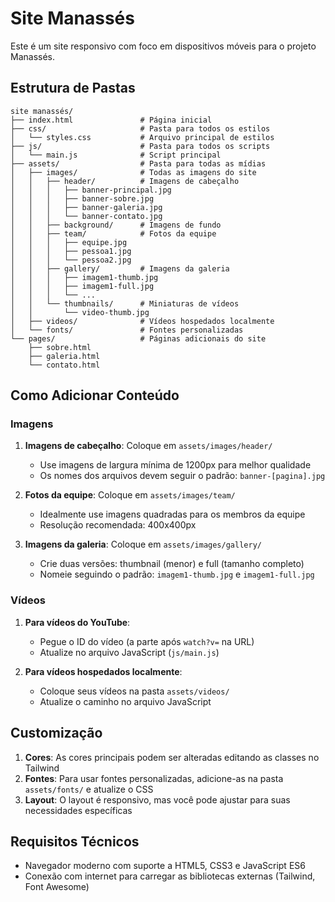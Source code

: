 # Site Manassés

Este é um site responsivo com foco em dispositivos móveis para o projeto Manassés.

## Estrutura de Pastas

```
site manassés/
├── index.html               # Página inicial
├── css/                     # Pasta para todos os estilos
│   └── styles.css           # Arquivo principal de estilos
├── js/                      # Pasta para todos os scripts
│   └── main.js              # Script principal
├── assets/                  # Pasta para todas as mídias
│   ├── images/              # Todas as imagens do site
│   │   ├── header/          # Imagens de cabeçalho
│   │   │   ├── banner-principal.jpg
│   │   │   ├── banner-sobre.jpg
│   │   │   ├── banner-galeria.jpg
│   │   │   └── banner-contato.jpg
│   │   ├── background/      # Imagens de fundo
│   │   ├── team/            # Fotos da equipe
│   │   │   ├── equipe.jpg
│   │   │   ├── pessoa1.jpg
│   │   │   └── pessoa2.jpg
│   │   ├── gallery/         # Imagens da galeria
│   │   │   ├── imagem1-thumb.jpg
│   │   │   ├── imagem1-full.jpg
│   │   │   └── ...
│   │   └── thumbnails/      # Miniaturas de vídeos
│   │       └── video-thumb.jpg
│   ├── videos/              # Vídeos hospedados localmente
│   └── fonts/               # Fontes personalizadas
└── pages/                   # Páginas adicionais do site
    ├── sobre.html
    ├── galeria.html
    └── contato.html
```

## Como Adicionar Conteúdo

### Imagens

1. **Imagens de cabeçalho**: Coloque em `assets/images/header/`
   - Use imagens de largura mínima de 1200px para melhor qualidade
   - Os nomes dos arquivos devem seguir o padrão: `banner-[pagina].jpg`

2. **Fotos da equipe**: Coloque em `assets/images/team/`
   - Idealmente use imagens quadradas para os membros da equipe
   - Resolução recomendada: 400x400px

3. **Imagens da galeria**: Coloque em `assets/images/gallery/`
   - Crie duas versões: thumbnail (menor) e full (tamanho completo)
   - Nomeie seguindo o padrão: `imagem1-thumb.jpg` e `imagem1-full.jpg`

### Vídeos

1. **Para vídeos do YouTube**: 
   - Pegue o ID do vídeo (a parte após `watch?v=` na URL)
   - Atualize no arquivo JavaScript (`js/main.js`)

2. **Para vídeos hospedados localmente**:
   - Coloque seus vídeos na pasta `assets/videos/`
   - Atualize o caminho no arquivo JavaScript

## Customização

1. **Cores**: As cores principais podem ser alteradas editando as classes no Tailwind
2. **Fontes**: Para usar fontes personalizadas, adicione-as na pasta `assets/fonts/` e atualize o CSS
3. **Layout**: O layout é responsivo, mas você pode ajustar para suas necessidades específicas

## Requisitos Técnicos

- Navegador moderno com suporte a HTML5, CSS3 e JavaScript ES6
- Conexão com internet para carregar as bibliotecas externas (Tailwind, Font Awesome)
